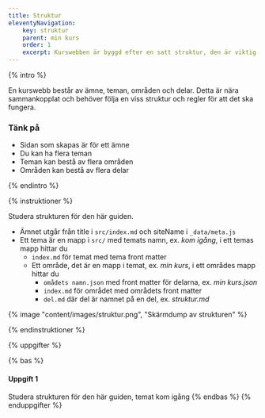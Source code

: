 ```yaml
---
title: Struktur
eleventyNavigation:
    key: struktur
    parent: min kurs
    order: 1
    excerpt: Kurswebben är byggd efter en satt struktur, den är viktig att följa för att systemet ska fungera
---
```


{% intro %}

En kurswebb består av ämne, teman, områden och delar. Detta är nära sammankopplat och
behöver följa en viss struktur och regler för att det ska fungera.

### Tänk på

-   Sidan som skapas är för ett ämne
-   Du kan ha flera teman
-   Teman kan bestå av flera områden
-   Områden kan bestå av flera delar

{% endintro %}

{% instruktioner %}

Studera strukturen för den här guiden.

-   Ämnet utgår från title i `src/index.md` och siteName i `_data/meta.js`
-   Ett tema är en mapp i `src/` med temats namn, ex. _kom igång_, i ett temas mapp hittar du
    -   `index.md` för temat med tema front matter
    -   Ett område, det är en mapp i temat, ex. _min kurs_, i ett områdes mapp hittar du
        -   `omådets namn.json` med front matter för delarna, ex. _min kurs.json_
        -   `index.md` för området med områdets front matter
        -   `del.md` där del är namnet på en del, ex. _struktur.md_

{% image "content/images/struktur.png", "Skärmdump av strukturen" %}

{% endinstruktioner %}

{% uppgifter %}

{% bas %}

#### Uppgift 1

Studera strukturen för den här guiden, temat kom igång
{% endbas %}
{% enduppgifter %}
